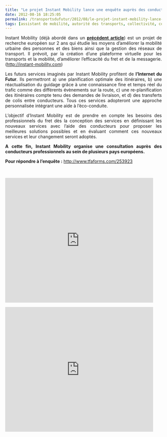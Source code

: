 ```yaml
---
title: "Le projet Instant Mobility lance une enquête auprès des conducteurs professionnels"
date: 2012-08-16 18:25:05
permalink: /transportsdufutur/2012/08/le-projet-instant-mobility-lance-une-enquete-aupres-des-conducteurs-professionnels.html
tags: [assistant de mobilité, autorité des transports, collectivité, commuter, congestion, connectivité, données réelles, Infrastructure, innovation, intelligence collective, internet, internet des objets, logistique, management de la mobilité, marchandises, partage de données, sécurité, Service de mobilité, stationnement, yield management]
---
```


<p style="text-align: justify;">Instant Mobility (déjà abordé dans un <a href="https://gabrielplassat.github.io/transportsdufutur/2011/04/parce-que-les-mobilites-de-demain-passent-par-linternet-du-futur.html" target="_blank"><strong>précédent article</strong></a>) est un projet  de recherche européen sur 2 ans qui étudie les moyens d’améliorer la mobilité  urbaine des personnes et des biens ainsi que la gestion des réseaux de  transport. Il prévoit, par la création d’une plateforme virtuelle pour les  transports et la mobilité, d’améliorer l’efficacité du fret et de la messagerie.  (<a href="http://instant-mobility.com">http://instant-mobility.com</a>)</p> <p style="text-align: justify;">Les futurs services imaginés  par Instant Mobility profitent de <strong>l’Internet du Futur</strong>. Ils permettront a) une  planification optimale des itinéraires, b) une réactualisation du guidage grâce  à une connaissance fine et temps réel du trafic comme des différents évènements  sur la route, c) une re-planification des itinéraires compte tenu des demandes  de livraison, et d) des transferts de colis entre conducteurs. Tous ces services  adopteront une approche personnalisée intégrant une aide à  l’éco-conduite.</p> <p style="text-align: justify;">L’objectif d’Instant Mobility  est de prendre en compte les besoins des professionnels du fret dès la  conception des services en définissant les nouveaux services avec l’aide des  conducteurs pour proposer les meilleures solutions possibles et en évaluant  comment ces nouveaux services et leur changement seront  adoptés.</p> <p style="text-align: justify;"><strong>A cette fin, Instant Mobility  organise une consultation auprès des conducteurs professionnels au sein de  plusieurs pays européens.</strong></p> <p style="text-align: justify;"><strong>Pour  répondre à l’enquête :</strong> <a href="http://www.tfaforms.com/253923">http://www.tfaforms.com/253923</a> </p>  <!--more-->   <p style="text-align: justify;"> </p> <p><iframe frameborder="0" height="400" marginheight="0" marginwidth="0" scrolling="no" src="http://www.slideshare.net/slideshow/embed_code/13989633?hostedIn=slideshare&page=upload" width="476"></iframe></p> <p><iframe frameborder="0" height="400" marginheight="0" marginwidth="0" scrolling="no" src="http://www.slideshare.net/slideshow/embed_code/13989632?hostedIn=slideshare&page=upload" width="476"></iframe></p>
